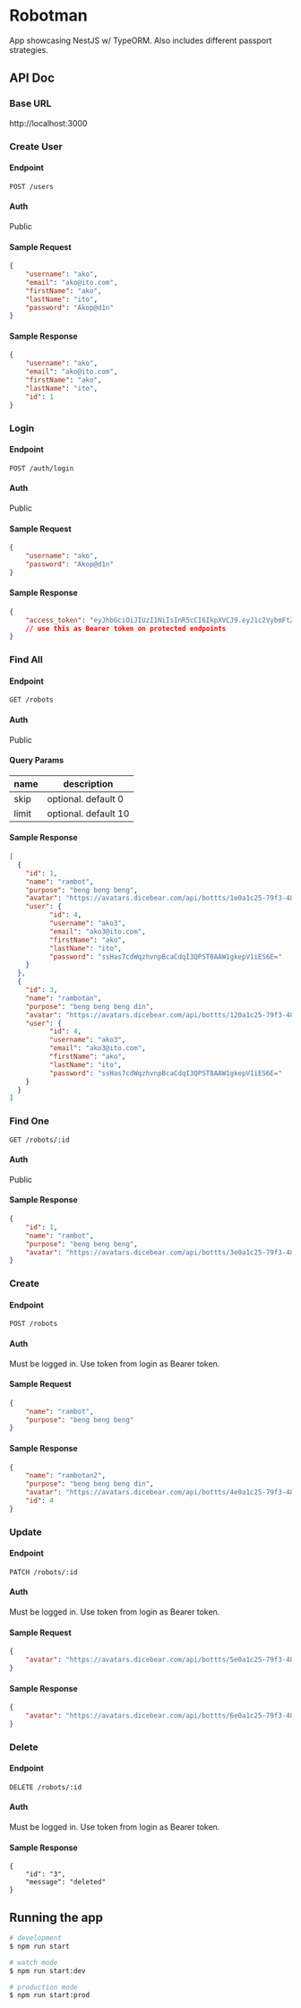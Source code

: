 # Robotman
App showcasing NestJS w/ TypeORM. Also includes different passport strategies.


## API Doc

### Base URL
http://localhost:3000


### Create User
#### Endpoint
`POST /users`

#### Auth
Public

#### Sample Request
```json
{
    "username": "ako",
    "email": "ako@ito.com",
    "firstName": "ako",
    "lastName": "ito",
    "password": "Akop@d1n"
}
```

#### Sample Response
```json
{
    "username": "ako",
    "email": "ako@ito.com",
    "firstName": "ako",
    "lastName": "ito",
    "id": 1
}
```


### Login
#### Endpoint
`POST /auth/login`

#### Auth
Public

#### Sample Request
```json
{
    "username": "ako",
    "password": "Akop@d1n"
}
```

#### Sample Response
```json
{
    "access_token": "eyJhbGciOiJIUzI1NiIsInR5cCI6IkpXVCJ9.eyJ1c2VybmFtZSI6ImFrbzMiLCJzdWIiOjQsImlhdCI6MTY1NzUwNjEyMCwiZXhwIjoxNjU3NTA2MjQwfQ.p2JAl24y-7xJzySYLX5vZY1ZOzVoH9UL4eAr0ri1Gmo"
    // use this as Bearer token on protected endpoints
}
```


### Find All
#### Endpoint
`GET /robots`

#### Auth
Public

#### Query Params
|name| description |
|--|--|
| skip | optional. default 0 |
| limit | optional. default 10 |

#### Sample Response
```json
[
  {
    "id": 1,
    "name": "rambot",
    "purpose": "beng beng beng",
    "avatar": "https://avatars.dicebear.com/api/bottts/1e0a1c25-79f3-483d-9eaa-cdd1ce35acf7.svg",
    "user": {
		  "id": 4,
		  "username": "ako3",
		  "email": "ako3@ito.com",
		  "firstName": "ako",
		  "lastName": "ito",
		  "password": "ssHas7cdWqzhvnpBcaCdqI3QPST8AAW1gkepV1iES6E="
	}
  },
  {
    "id": 3,
    "name": "rambotan",
    "purpose": "beng beng beng din",
    "avatar": "https://avatars.dicebear.com/api/bottts/120a1c25-79f3-483d-9eaa-cdd1ce35acf7.svg",
    "user": {
		  "id": 4,
		  "username": "ako3",
		  "email": "ako3@ito.com",
		  "firstName": "ako",
		  "lastName": "ito",
		  "password": "ssHas7cdWqzhvnpBcaCdqI3QPST8AAW1gkepV1iES6E="
	}
  }
]
```

### Find One
`GET /robots/:id`

#### Auth
Public

#### Sample Response
```json
{
    "id": 1,
    "name": "rambot",
    "purpose": "beng beng beng",
    "avatar": "https://avatars.dicebear.com/api/bottts/3e0a1c25-79f3-483d-9eaa-cdd1ce35acf7.svg"
}
```

### Create
#### Endpoint
`POST /robots`

#### Auth
Must be logged in. Use token from login as Bearer token.

#### Sample Request
```json
{
    "name": "rambot",
    "purpose": "beng beng beng"
}
```

#### Sample Response
```json
{
    "name": "rambotan2",
    "purpose": "beng beng beng din",
    "avatar": "https://avatars.dicebear.com/api/bottts/4e0a1c25-79f3-483d-9eaa-cdd1ce35acf7.svg",
    "id": 4
}
```

### Update
#### Endpoint
`PATCH /robots/:id`

#### Auth
Must be logged in. Use token from login as Bearer token.

#### Sample Request
```json
{
    "avatar": "https://avatars.dicebear.com/api/bottts/5e0a1c25-79f3-483d-9eaa-cdd1ce35acf7.svg"
}
```

#### Sample Response
```json
{
    "avatar": "https://avatars.dicebear.com/api/bottts/6e0a1c25-79f3-483d-9eaa-cdd1ce35acf7.svg"
}
```


### Delete
#### Endpoint
`DELETE /robots/:id`

#### Auth
Must be logged in. Use token from login as Bearer token.

#### Sample Response
```
{
    "id": "3",
    "message": "deleted"
}
```

## Running the app

```bash
# development
$ npm run start

# watch mode
$ npm run start:dev

# production mode
$ npm run start:prod
```
